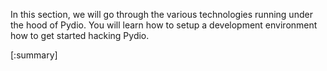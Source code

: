 
In this section, we will go through the various technologies running under the hood of Pydio. You will learn how to setup 
a development environment how to get started hacking Pydio.

[:summary]